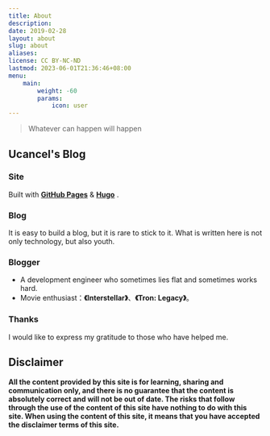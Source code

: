 ```yaml
---
title: About
description: 
date: 2019-02-28
layout: about
slug: about
aliases:
license: CC BY-NC-ND
lastmod: 2023-06-01T21:36:46+08:00
menu:
    main: 
        weight: -60
        params:
            icon: user
---
```


> Whatever can happen will happen

## Ucancel's Blog
### Site

Built with [**GitHub Pages**](https://pages.github.com) & [**Hugo**](https://gohugo.io) .

### Blog

It is easy to build a blog, but it is rare to stick to it.
What is written here is not only technology, but also youth.

### Blogger

* A development engineer who sometimes lies flat and sometimes works hard.
* Movie enthusiast：**《Interstellar》**、**《Tron: Legacy》**。

### Thanks

I would like to express my gratitude to those who have helped me.

## Disclaimer

**All the content provided by this site is for learning, sharing and communication only, and there is no guarantee that the content is absolutely correct and will not be out of date. The risks that follow through the use of the content of this site have nothing to do with this site. When using the content of this site, it means that you have accepted the disclaimer terms of this site.**
